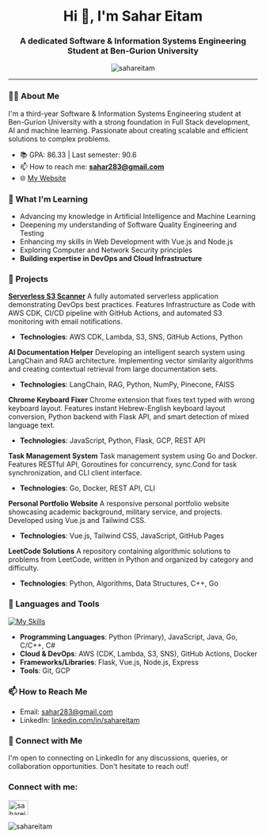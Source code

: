 <h1 align="center">Hi 👋, I'm Sahar Eitam</h1>
<h3 align="center">A dedicated Software & Information Systems Engineering Student at Ben-Gurion University</h3>
<p align="center">
  <img src="https://komarev.com/ghpvc/?username=sahareitam&label=Profile%20views&color=0e75b6&style=flat" alt="sahareitam" />
</p>

---

### 🙋‍♂️ About Me
I'm a third-year Software & Information Systems Engineering student at Ben-Gurion University with a strong foundation in Full Stack development, AI and machine learning. Passionate about creating scalable and efficient solutions to complex problems.

- 📚 GPA: 86.33 | Last semester: 90.6
- 📫 How to reach me: **sahar283@gmail.com**
- 🌐 [My Website](https://sahareitam.github.io/Personal-website/)

### 🌱 What I'm Learning
- Advancing my knowledge in Artificial Intelligence and Machine Learning
- Deepening my understanding of Software Quality Engineering and Testing
- Enhancing my skills in Web Development with Vue.js and Node.js
- Exploring Computer and Network Security principles
- **Building expertise in DevOps and Cloud Infrastructure**

### 🚀 Projects

**[Serverless S3 Scanner](https://github.com/sahareitam/serverless-s3-scanner)**
A fully automated serverless application demonstrating DevOps best practices. Features Infrastructure as Code with AWS CDK, CI/CD pipeline with GitHub Actions, and automated S3 monitoring with email notifications.
- **Technologies**: AWS CDK, Lambda, S3, SNS, GitHub Actions, Python

**AI Documentation Helper**
Developing an intelligent search system using LangChain and RAG architecture. Implementing vector similarity algorithms and creating contextual retrieval from large documentation sets.
- **Technologies**: LangChain, RAG, Python, NumPy, Pinecone, FAISS

**Chrome Keyboard Fixer**
Chrome extension that fixes text typed with wrong keyboard layout. Features instant Hebrew-English keyboard layout conversion, Python backend with Flask API, and smart detection of mixed language text.
- **Technologies**: JavaScript, Python, Flask, GCP, REST API

**Task Management System**
Task management system using Go and Docker. Features RESTful API, Goroutines for concurrency, sync.Cond for task synchronization, and CLI client interface.
- **Technologies**: Go, Docker, REST API, CLI

**Personal Portfolio Website**
A responsive personal portfolio website showcasing academic background, military service, and projects. Developed using Vue.js and Tailwind CSS.
- **Technologies**: Vue.js, Tailwind CSS, JavaScript, GitHub Pages

**LeetCode Solutions**
A repository containing algorithmic solutions to problems from LeetCode, written in Python and organized by category and difficulty.
- **Technologies**: Python, Algorithms, Data Structures, C++, Go

### 🔧 Languages and Tools
[![My Skills](https://skillicons.dev/icons?i=python,js,java,go,c,cs,flask,html,css,vuejs,docker,git,gcp,aws&perline=14)](https://skillicons.dev)

- **Programming Languages**: Python (Primary), JavaScript, Java, Go, C/C++, C#
- **Cloud & DevOps**: AWS (CDK, Lambda, S3, SNS), GitHub Actions, Docker
- **Frameworks/Libraries**: Flask, Vue.js, Node.js, Express
- **Tools**: Git, GCP

### 📫 How to Reach Me
- Email: sahar283@gmail.com
- LinkedIn: [linkedin.com/in/sahareitam](https://linkedin.com/in/sahareitam)

### 👥 Connect with Me
I'm open to connecting on LinkedIn for any discussions, queries, or collaboration opportunities. Don't hesitate to reach out!

<h3 align="left">Connect with me:</h3>
<p align="left">
  <a href="https://linkedin.com/in/sahareitam" target="blank"><img align="center" src="https://raw.githubusercontent.com/rahuldkjain/github-profile-readme-generator/master/src/images/icons/Social/linked-in-alt.svg" alt="sahareitam" height="30" width="40" /></a>
</p>

<p><img align="center" src="https://github-readme-stats.vercel.app/api/top-langs?username=sahareitam&show_icons=true&theme=dark&title_color=93d581&locale=en&layout=compact" alt="sahareitam" /></p>
